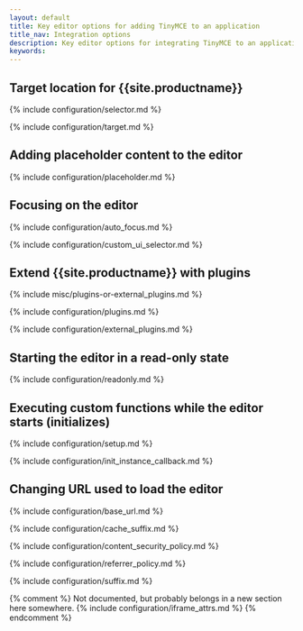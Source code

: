 ```yaml
---
layout: default
title: Key editor options for adding TinyMCE to an application
title_nav: Integration options
description: Key editor options for integrating TinyMCE to an application
keywords:
---
```


## Target location for {{site.productname}}

{% include configuration/selector.md %}

{% include configuration/target.md %}

## Adding placeholder content to the editor

{% include configuration/placeholder.md %}

## Focusing on the editor

{% include configuration/auto_focus.md %}


{% include configuration/custom_ui_selector.md %}

## Extend {{site.productname}} with plugins

{% include misc/plugins-or-external_plugins.md %}

{% include configuration/plugins.md %}

{% include configuration/external_plugins.md %}

## Starting the editor in a read-only state

{% include configuration/readonly.md %}

## Executing custom functions while the editor starts (initializes)

{% include configuration/setup.md %}

{% include configuration/init_instance_callback.md %}

## Changing URL used to load the editor

{% include configuration/base_url.md %}

{% include configuration/cache_suffix.md %}

{% include configuration/content_security_policy.md %}

{% include configuration/referrer_policy.md %}

{% include configuration/suffix.md %}

{% comment %}
Not documented, but probably belongs in a new section here somewhere.
{% include configuration/iframe_attrs.md %}
{% endcomment %}